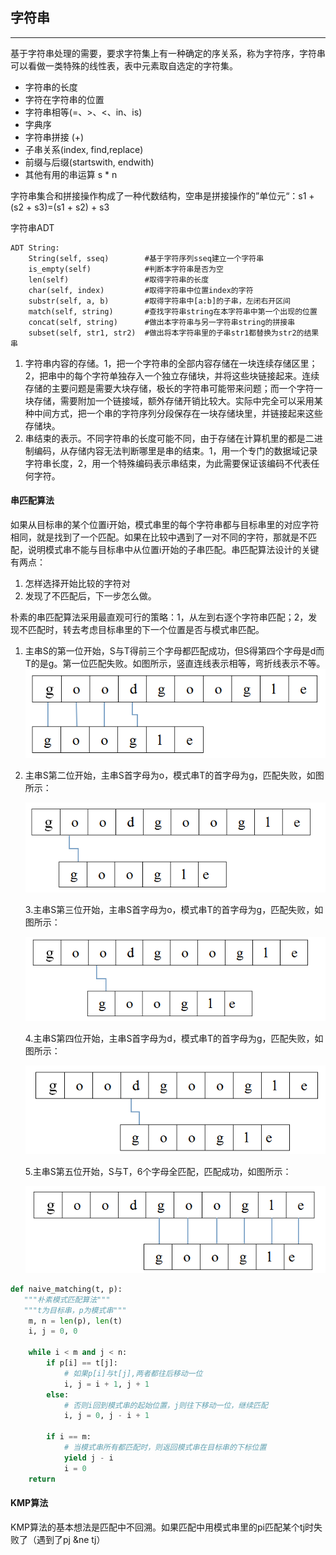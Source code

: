 ## 字符串

---

基于字符串处理的需要，要求字符集上有一种确定的序关系，称为字符序，字符串可以看做一类特殊的线性表，表中元素取自选定的字符集。

* 字符串的长度
* 字符在字符串的位置
* 字符串相等\(=、&gt;、&lt;、in、is\)
* 字典序
* 字符串拼接 \(+\)
* 子串关系\(index, find,replace\)
* 前缀与后缀\(startswith, endwith\)
* 其他有用的串运算 s \* n

字符串集合和拼接操作构成了一种代数结构，空串是拼接操作的”单位元“：s1 + \(s2 + s3\)=\(s1 + s2\) + s3

字符串ADT

```
ADT String:
    String(self, sseq)        #基于字符序列sseq建立一个字符串
    is_empty(self)            #判断本字符串是否为空
    len(self)                 #取得字符串的长度
    char(self, index)         #取得字符串中位置index的字符
    substr(self, a, b)        #取得字符串中[a:b]的子串，左闭右开区间
    match(self, string)       #查找字符串string在本字符串中第一个出现的位置
    concat(self, string)      #做出本字符串与另一字符串string的拼接串
    subset(self, str1, str2)  #做出将本字符串里的子串str1都替换为str2的结果串
```

1. 字符串内容的存储。1，把一个字符串的全部内容存储在一块连续存储区里；2，把串中的每个字符单独存入一个独立存储块，并将这些块链接起来。连续存储的主要问题是需要大块存储，极长的字符串可能带来问题；而一个字符一块存储，需要附加一个链接域，额外存储开销比较大。实际中完全可以采用某种中间方式，把一个串的字符序列分段保存在一块存储块里，并链接起来这些存储块。
2. 串结束的表示。不同字符串的长度可能不同，由于存储在计算机里的都是二进制编码，从存储内容无法判断哪里是串的结束。1，用一个专门的数据域记录字符串长度，2，用一个特殊编码表示串结束，为此需要保证该编码不代表任何字符。

#### 串匹配算法

如果从目标串的某个位置i开始，模式串里的每个字符串都与目标串里的对应字符相同，就是找到了一个匹配。如果在比较中遇到了一对不同的字符，那就是不匹配，说明模式串不能与目标串中从位置i开始的子串匹配。串匹配算法设计的关键有两点：

1. 怎样选择开始比较的字符对
2. 发现了不匹配后，下一步怎么做。

朴素的串匹配算法采用最直观可行的策略：1，从左到右逐个字符串匹配；2，发现不匹配时，转去考虑目标串里的下一个位置是否与模式串匹配。

1. 主串S的第一位开始，S与T得前三个字母都匹配成功，但S得第四个字母是d而T的是g。第一位匹配失败。如图所示，竖直连线表示相等，弯折线表示不等。  
   ![](/assets/4.1.png)

2. 主串S第二位开始，主串S首字母为o，模式串T的首字母为g，匹配失败，如图所示：

   ![](/assets/4.2.png)

   3.主串S第三位开始，主串S首字母为o，模式串T的首字母为g，匹配失败，如图所示：

   ![](/assets/4.3.png)

   4.主串S第四位开始，主串S首字母为d，模式串T的首字母为g，匹配失败，如图所示：

   ![](/assets/4.4.png)

   5.主串S第五位开始，S与T，6个字母全匹配，匹配成功，如图所示：

   ![](/assets/4.5.png)

```py
def naive_matching(t, p):
   """朴素模式匹配算法"""
   """t为目标串，p为模式串"""
    m, n = len(p), len(t)
    i, j = 0, 0

    while i < m and j < n:
        if p[i] == t[j]:
            # 如果p[i]与t[j],两者都往后移动一位
            i, j = i + 1, j + 1
        else:
            # 否则i回到模式串的起始位置，j则往下移动一位，继续匹配
            i, j = 0, j - i + 1

        if i == m:
            # 当模式串所有都匹配时，则返回模式串在目标串的下标位置
            yield j - i
            i = 0
    return
```

#### KMP算法

KMP算法的基本想法是匹配中不回溯。如果匹配中用模式串里的pi匹配某个tj时失败了（遇到了pj &ne tj）

